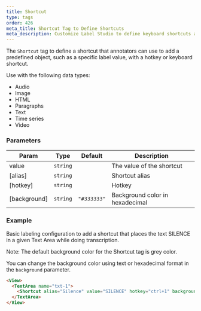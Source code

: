 ```yaml
---
title: Shortcut
type: tags
order: 426
meta_title: Shortcut Tag to Define Shortcuts
meta_description: Customize Label Studio to define keyboard shortcuts and hotkeys to accelerate labeling for machine learning and data science projects.
---
```


The `Shortcut` tag to define a shortcut that annotators can use to add a predefined object, such as a specific label value, with a hotkey or keyboard shortcut.

Use with the following data types:
- Audio
- Image
- HTML
- Paragraphs
- Text
- Time series
- Video

### Parameters

| Param | Type | Default | Description |
| --- | --- | --- | --- |
| value | <code>string</code> |  | The value of the shortcut |
| [alias] | <code>string</code> |  | Shortcut alias |
| [hotkey] | <code>string</code> |  | Hotkey |
| [background] | <code>string</code> | <code>&quot;#333333&quot;</code> | Background color in hexadecimal |

### Example

Basic labeling configuration to add a shortcut that places the text SILENCE in a given Text Area while doing transcription.

Note: The default background color for the Shortcut tag is grey color.

You can change the background color using text or hexadecimal format in the `background` parameter.

```html
<View>
  <TextArea name="txt-1">
    <Shortcut alias="Silence" value="SILENCE" hotkey="ctrl+1" background="#3333333" />
  </TextArea>
</View>
```
